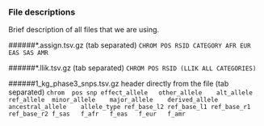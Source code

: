 ### File descriptions
Brief description of all files that we are using.

######\*.assign.tsv.gz
(tab separated)
`CHROM POS RSID CATEGORY AFR EUR EAS SAS AMR`

######\*.llik.tsv.gz
(tab separated)
`CHROM POS RSID (LLIK ALL CATEGORIES)`

######1_kg_phase3_snps.tsv.gz
header directly from the file
(tab separated)
`chrom	pos	snp	effect_allele	other_allele	alt_allele	ref_allele	minor_allele	major_allele	derived_allele	ancestral_allele	allele_type	ref_base_l2	ref_base_l1	ref_base_r1	ref_base_r2	f_sas	f_afr	f_eas	f_eur	f_amr`
